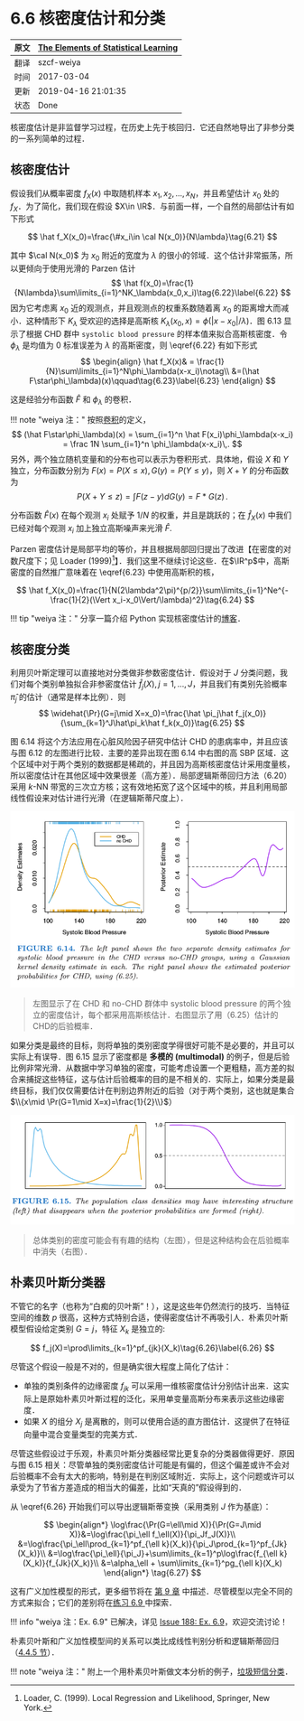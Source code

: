# 6.6 核密度估计和分类

| 原文   | [The Elements of Statistical Learning](https://web.stanford.edu/~hastie/ElemStatLearn/printings/ESLII_print12.pdf#page=227) |
| ---- | ---------------------------------------- |
| 翻译   | szcf-weiya                               |
| 时间   | 2017-03-04                    |
|更新|2019-04-16 21:01:35|
| 状态 | Done|


核密度估计是非监督学习过程，在历史上先于核回归．它还自然地导出了非参分类的一系列简单的过程．

## 核密度估计

假设我们从概率密度 $f_X(x)$ 中取随机样本 $x_1,x_2,\ldots,x_N$，并且希望估计 $x_0$ 处的 $f_X$．为了简化，我们现在假设 $X\in \IR$．与前面一样，一个自然的局部估计有如下形式

$$
\hat f_X(x_0)=\frac{\#x_i\in \cal N(x_0)}{N\lambda}\tag{6.21}
$$

其中 $\cal N(x_0)$ 为 $x_0$ 附近的宽度为 $\lambda$ 的很小的邻域．这个估计非常振荡，所以更倾向于使用光滑的 Parzen 估计
$$
\hat f(x_0)=\frac{1}{N\lambda}\sum\limits_{i=1}^NK_\lambda(x_0,x_i)\tag{6.22}\label{6.22}
$$
因为它考虑离 $x_0$ 近的观测点，并且观测点的权重系数随着离 $x_0$ 的距离增大而减小．这种情形下 $K_\lambda$ 受欢迎的选择是高斯核 $K_\lambda(x_0,x)=\phi(\vert x-x_0\vert/\lambda)$．图 6.13 显示了根据 CHD 群中 `systolic blood pressure` 的样本值来拟合高斯核密度．令 $\phi_\lambda$ 是均值为 0 标准误差为 $\lambda$ 的高斯密度，则 \eqref{6.22} 有如下形式
$$
\begin{align}
\hat f_X(x)& = \frac{1}{N}\sum\limits_{i=1}^N\phi_\lambda(x-x_i)\notag\\
&=(\hat F\star\phi_\lambda)(x)\qquad\tag{6.23}\label{6.23}
\end{align}
$$

这是经验分布函数 $\hat F$ 和 $\phi_\lambda$ 的卷积．

!!! note "weiya 注："
    按照[卷积](https://en.wikipedia.org/wiki/Convolution)的定义，
    $$
    (\hat F\star\phi_\lambda)(x) = \sum_{i=1}^n \hat F(x_i)\phi_\lambda(x-x_i) = \frac 1N \sum_{i=1}^n \phi_\lambda(x-x_i)\,.
    $$
    另外，两个独立随机变量和的分布也可以表示为卷积形式．具体地，假设 $X$ 和 $Y$ 独立，分布函数分别为 $F(x)=P(X\le x), G(y)=P(Y\le y)$，则 $X+Y$ 的分布函数为
    $$
    P(X+Y\le z) = \int F(z-y)dG(y) = F*G(z)\,.
    $$

分布函数 $\hat F(x)$ 在每个观测 $x_i$ 处赋予 $1/N$ 的权重，并且是跳跃的；在 $\hat f_X(x)$ 中我们已经对每个观测 $x_i$ 加上独立高斯噪声来光滑 $\hat F$.

Parzen 密度估计是局部平均的等价，并且根据局部回归提出了改进【在密度的对数尺度下；见 Loader (1999)[^1]】．我们这里不继续讨论这些．在$\IR^p$中，高斯密度的自然推广意味着在 \eqref{6.23} 中使用高斯积的核，

$$
\hat f_X(x_0)=\frac{1}{N(2\lambda^2\pi)^{p/2}}\sum\limits_{i=1}^Ne^{-\frac{1}{2}(\Vert x_i-x_0\Vert/\lambda)^2}\tag{6.24}
$$

[^1]: Loader, C. (1999). Local Regression and Likelihood, Springer, New York.

!!! tip "weiya 注："
    分享一篇介绍 Python 实现核密度估计的[博客](https://jakevdp.github.io/blog/2013/12/01/kernel-density-estimation/)．

## 核密度分类

利用贝叶斯定理可以直接地对分类做非参数密度估计．假设对于 $J$ 分类问题，我们对每个类别单独拟合非参密度估计 $\hat f_j(X),j=1,\ldots,J$，并且我们有类别先验概率 $\hat \pi_j$ 的估计（通常是样本比例）．则
$$
\widehat{\Pr}(G=j\mid X=x_0)=\frac{\hat \pi_j\hat f_j(x_0)}{\sum_{k=1}^J\hat\pi_k\hat f_k(x_0)}\tag{6.25}
$$

图 6.14 将这个方法应用在心脏风险因子研究中估计 CHD 的患病率中，并且应该与图 6.12 的左图进行比较．主要的差异出现在图 6.14 中右图的高 SBP 区域．这个区域中对于两个类别的数据都是稀疏的，并且因为高斯核密度估计采用度量核，所以密度估计在其他区域中效果很差（高方差）．局部逻辑斯蒂回归方法（6.20）采用 $k$-NN 带宽的三次立方核；这有效地拓宽了这个区域中的核，并且利用局部线性假设来对估计进行光滑（在逻辑斯蒂尺度上）．

![](../img/06/fig6.14.png)

> 左图显示了在 CHD 和 no-CHD 群体中 systolic blood pressure 的两个独立的密度估计，每个都采用高斯核估计．右图显示了用（6.25）估计的CHD的后验概率．

如果分类是最终的目标，则将单独的类别密度学得很好可能不是必要的，并且可以实际上有误导．图 6.15 显示了密度都是 **多模的 (multimodal)** 的例子，但是后验比例非常光滑．从数据中学习单独的密度，可能考虑设置一个更粗糙，高方差的拟合来捕捉这些特征，这与估计后验概率的目的是不相关的．实际上，如果分类是最终目标，我们仅仅需要估计在判别边界附近的后验（对于两个类别，这也就是集合 $\\{x\mid \Pr(G=1\mid X=x)=\frac{1}{2}\\}$）

![](../img/06/fig6.15.png)

> 总体类别的密度可能会有有趣的结构（左图），但是这种结构会在后验概率中消失（右图）．

## 朴素贝叶斯分类器

不管它的名字（也称为“白痴的贝叶斯”！），这是这些年仍然流行的技巧．当特征空间的维数 $p$ 很高，这种方式特别合适，使得密度估计不再吸引人．朴素贝叶斯模型假设给定类别 $G=j$，特征 $X_k$ 是独立的:

$$
f_j(X)=\prod\limits_{k=1}^pf_{jk}(X_k)\tag{6.26}\label{6.26}
$$

尽管这个假设一般是不对的，但是确实很大程度上简化了估计：

- 单独的类别条件的边缘密度 $f_{jk}$ 可以采用一维核密度估计分别估计出来．这实际上是原始朴素贝叶斯过程的泛化，采用单变量高斯分布来表示这些边缘密度．
- 如果 $X$ 的组分 $X_j$ 是离散的，则可以使用合适的直方图估计．这提供了在特征向量中混合变量类型的完美方式．

尽管这些假设过于乐观，朴素贝叶斯分类器经常比更复杂的分类器做得更好．原因与图 6.15 相关：尽管单独的类别密度估计可能是有偏的，但这个偏差或许不会对后验概率不会有太大的影响，特别是在判别区域附近．实际上，这个问题或许可以承受为了节省方差造成的相当大的偏差，比如“天真的”假设得到的．

从 \eqref{6.26} 开始我们可以导出逻辑斯蒂变换（采用类别 $J$ 作为基底）：

$$
\begin{align*}
\log\frac{\Pr(G=\ell\mid X)}{\Pr(G=J\mid X)}&=\log\frac{\pi_\ell f_\ell(X)}{\pi_Jf_J(X)}\\
&=\log\frac{\pi_\ell\prod_{k=1}^pf_{\ell k}(X_k)}{\pi_J\prod_{k=1}^pf_{Jk}(X_k)}\\
&=\log\frac{\pi_\ell}{\pi_J}+\sum\limits_{k=1}^p\log\frac{f_{\ell k}(X_k)}{f_{Jk}(X_k)}\\
&=\alpha_\ell + \sum\limits_{k=1}^pg_{\ell k}(X_k)
\end{align*}
\tag{6.27}
$$

这有广义加性模型的形式，更多细节将在 [第 9 章](../09-Additive-Models-Trees-and-Related-Methods/9.0-Introduction/index.html) 中描述．尽管模型以完全不同的方式来拟合；它们的差别将在[练习 6.9 ](https://github.com/szcf-weiya/ESL-CN/issues/188)中探索．

!!! info "weiya 注：Ex. 6.9"
    已解决，详见 [Issue 188: Ex. 6.9](https://github.com/szcf-weiya/ESL-CN/issues/188)，欢迎交流讨论！

朴素贝叶斯和广义加性模型间的关系可以类比成线性判别分析和逻辑斯蒂回归（[4.4.5 节](../04-Linear-Methods-for-Classification/4.4-Logistic-Regression/index.html#lda)）．

!!! note "weiya 注："
    附上一个用朴素贝叶斯做文本分析的例子，[垃圾短信分类](https://github.com/szcf-weiya/ESL-CN/tree/master/code/NaiveBayes)．
